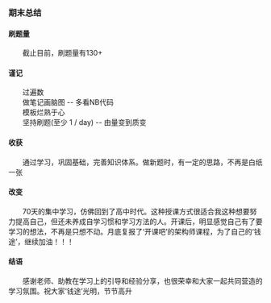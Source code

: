 ### 期末总结

#### 刷题量
&emsp;&emsp;截止目前，刷题量有130+<br/>

#### 谨记
&emsp;&emsp;过遍数<br/>
&emsp;&emsp;做笔记画脑图 -- 多看NB代码<br/>
&emsp;&emsp;模板烂熟于心<br/>
&emsp;&emsp;坚持刷题(至少 1 / day) -- 由量变到质变<br/>

#### 收获
&emsp;&emsp;通过学习，巩固基础，完善知识体系。做新题时，有一定的思路，不再是白纸一张

#### 改变
&emsp;&emsp;70天的集中学习，仿佛回到了高中时代。这种授课方式很适合我这种想要努力提高自己，但还未养成自学习惯和学习方法的人。开课后，明显感觉自己有了要学习的想法，不再是只想不动。月底复报了‘开课吧’的架构师课程，为了自己的‘钱途’，继续加油！！！

#### 结语
&emsp;&emsp;感谢老师、助教在学习上的引导和经验分享，也很荣幸和大家一起共同营造的学习氛围。祝大家‘钱途’光明，节节高升